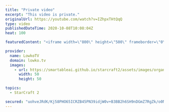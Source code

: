 ```yaml
---
title: "Private video"
excerpt: "This video is private."
originalUrl: https://youtube.com/watch?v=IZhpxTHtQqQ
type: video
publishedDateTime: 2020-10-08T10:08:04Z
heat: 100

featuredContent: "<iframe width=\"800\" height=\"500\" frameborder=\"0\" src=\"https://www.youtube.com/embed/IZhpxTHtQqQ\" allow=\"accelerometer; autoplay; encrypted-media; gyroscope; picture-in-picture\" allowfullscreen></iframe>"

provider:
  name: LowkoTV
  domain: lowko.tv
  images:
    - url: https://smartableai.github.io/starcraft2/assets/images/organizations/lowko.tv-50x50.jpg
      width: 50
      height: 50

topics:
  - StarCraft 2

secured: "uohveJRdK/Kj58PHO65ICRZB45PN39idjW0v+B3BB2h6SH9nDGmZ7RgZk/o0No4lvNpGqlCX9zaci1z1ZAgBOT/+679M2/dWwmWhCTiGE3sFR0GSHlaYWff68fJ0+WYz6AL3fjaezsvvCBUQNVyH3Ah7Iog7GtoQCzdVdxnLUZL6JQoXDDK+KHQWSHjZJ9KCWx5ks+tFDIYC0BxTR/Dcvxuvp2iQubNXs+tmqt87cX5C/+Od0/UAtMQ18WuyR/1YUmLRWr/CAXMo3m5RSgqGj30A5yloFxNTFL2ORMaY2dfNFtCzzfdm5JWHbou9HSdSNNyBQ8ahbMasVfFPm+sMgR0zXmE+WNKFojsBqHGJm0Y=;bAAcBaJtawgTR6mM6gq1UQ=="
---
```


